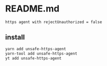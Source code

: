 # README.md

    https agent with rejectUnauthorized = false

## install

```bash
yarn add unsafe-https-agent
yarn-tool add unsafe-https-agent
yt add unsafe-https-agent
```

